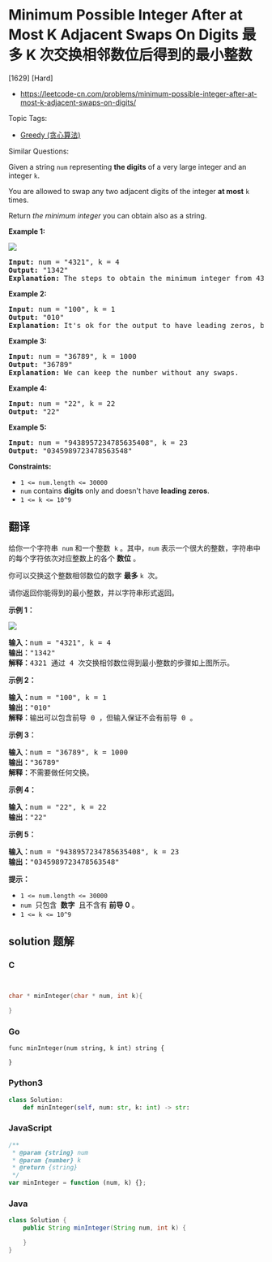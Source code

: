 # Minimum Possible Integer After at Most K Adjacent Swaps On Digits 最多 K 次交换相邻数位后得到的最小整数

[1629] [Hard]

- https://leetcode-cn.com/problems/minimum-possible-integer-after-at-most-k-adjacent-swaps-on-digits/

Topic Tags:

- [Greedy (贪心算法)](https://leetcode-cn.com/tag/greedy/)

Similar Questions:

Given a string `num` representing **the digits** of a very large integer and an integer `k`.

You are allowed to swap any two adjacent digits of the integer **at most** `k` times.

Return _the minimum integer_ you can obtain also as a string.

**Example 1:**

![](https://assets.leetcode.com/uploads/2020/06/17/q4_1.jpg)

<pre><strong>Input:</strong> num = "4321", k = 4
<strong>Output:</strong> "1342"
<strong>Explanation:</strong> The steps to obtain the minimum integer from 4321 with 4 adjacent swaps are shown.
</pre>

**Example 2:**

<pre><strong>Input:</strong> num = "100", k = 1
<strong>Output:</strong> "010"
<strong>Explanation:</strong> It's ok for the output to have leading zeros, but the input is guaranteed not to have any leading zeros.
</pre>

**Example 3:**

<pre><strong>Input:</strong> num = "36789", k = 1000
<strong>Output:</strong> "36789"
<strong>Explanation:</strong> We can keep the number without any swaps.
</pre>

**Example 4:**

<pre><strong>Input:</strong> num = "22", k = 22
<strong>Output:</strong> "22"
</pre>

**Example 5:**

<pre><strong>Input:</strong> num = "9438957234785635408", k = 23
<strong>Output:</strong> "0345989723478563548"
</pre>

**Constraints:**

- `1 <= num.length <= 30000`
- `num` contains **digits** only and doesn't have **leading zeros**.
- `1 <= k <= 10^9`

## 翻译

给你一个字符串  `num` 和一个整数  `k` 。其中，`num` 表示一个很大的整数，字符串中的每个字符依次对应整数上的各个 **数位** 。

你可以交换这个整数相邻数位的数字 **最多** `k`  次。

请你返回你能得到的最小整数，并以字符串形式返回。

**示例 1：**

![](https://assets.leetcode.com/uploads/2020/06/17/q4_1.jpg)

<pre><strong>输入：</strong>num = "4321", k = 4
<strong>输出：</strong>"1342"
<strong>解释：</strong>4321 通过 4 次交换相邻数位得到最小整数的步骤如上图所示。
</pre>

**示例 2：**

<pre><strong>输入：</strong>num = "100", k = 1
<strong>输出：</strong>"010"
<strong>解释：</strong>输出可以包含前导 0 ，但输入保证不会有前导 0 。
</pre>

**示例 3：**

<pre><strong>输入：</strong>num = "36789", k = 1000
<strong>输出：</strong>"36789"
<strong>解释：</strong>不需要做任何交换。
</pre>

**示例 4：**

<pre><strong>输入：</strong>num = "22", k = 22
<strong>输出：</strong>"22"
</pre>

**示例 5：**

<pre><strong>输入：</strong>num = "9438957234785635408", k = 23
<strong>输出：</strong>"0345989723478563548"
</pre>

**提示：**

- `1 <= num.length <= 30000`
- `num`  只包含  **数字**  且不含有 **前导 0** 。
- `1 <= k <= 10^9`

## solution 题解

### C

```c


char * minInteger(char * num, int k){

}
```

### Go

```golang
func minInteger(num string, k int) string {

}
```

### Python3

```python
class Solution:
    def minInteger(self, num: str, k: int) -> str:
```

### JavaScript

```javascript
/**
 * @param {string} num
 * @param {number} k
 * @return {string}
 */
var minInteger = function (num, k) {};
```

### Java

```java
class Solution {
    public String minInteger(String num, int k) {

    }
}
```
